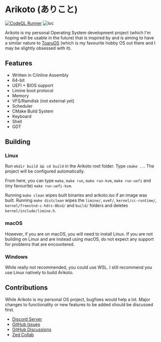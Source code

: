 # Arikoto (ありこと)
[![CodeQL Runner](https://github.com/AFellowSpeedrunner/arikoto/actions/workflows/codeql.yml/badge.svg)](https://github.com/AFellowSpeedrunner/arikoto/actions/workflows/codeql.yml) ![loc](https://tokei.rs/b1/github/IAmTheNerdNextDoor/arikoto)

Arikoto is my personal Operating System development project (which I'm hoping will be usable in the future) that is inspired by and is aiming to have a similar nature to [ToaruOS](https://github.com/klange/toaruos) (which is my favourite hobby OS out there and I may be slightly obsessed with it).

## Features

- Written in C/inline Assembly
- 64-bit
- UEFI + BIOS support
- Limine boot protocol
- Memory
- VFS/Ramdisk (not external yet)
- Scheduler
- CMake Build System
- Keyboard
- Shell
- GDT

## Building

### Linux

Run `mkdir build && cd build` in the Arikoto root folder. Type `cmake ..`. The project will be configured automatically.

From here, you can type `make`, `make run`, `make run-kvm`, `make run-uefi` and (my favourite) `make run-uefi-kvm`.

Running `make clean` wipes built binaries and arikoto.iso if an image was built. Running `make distclean` wipes the `limine/`, `ovmf/`, `kernel/cc-runtime/`, `kernel/freestnd-c-hdrs-0bsd/` and `build/` folders and deletes `kernel/include/limine.h`.

### macOS

However, if you are on macOS, you will need to install Linux. If you are not building on Linux and are instead using macOS, do not expect any support for problems that are encountered.

### Windows

While really not recommended, you could use WSL. I still recommend you use Linux natively to build Arikoto.

## Contributions

While Arikoto is my personal OS project, bugfixes would help a lot. Major changes to functionality or new features to be added should be discussed first.

- [Discord Server](https://discord.gg/UczSZb7s7B)
- [GitHub Issues](https://github.com/IAmTheNerdNextDoor/arikoto/issues)
- [GitHub Discussions](https://github.com/IAmTheNerdNextDoor/arikoto/discussions)
- [Zed Collab](https://zed.dev/channel/Arikoto-19596)
